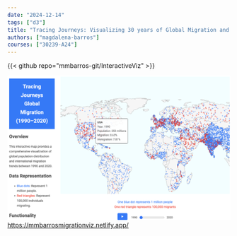 ```yaml
---
date: "2024-12-14"
tags: ["d3"]
title: "Tracing Journeys: Visualizing 30 years of Global Migration and Population Change"
authors: ["magdalena-barros"]
courses: ["30239-A24"]
---
```


{{< github repo="mmbarros-git/InteractiveViz" >}}

<a class="main link" href="https://mmbarrosmigrationviz.netlify.app/">
<img src="feature.png" />
https://mmbarrosmigrationviz.netlify.app/
</a>

